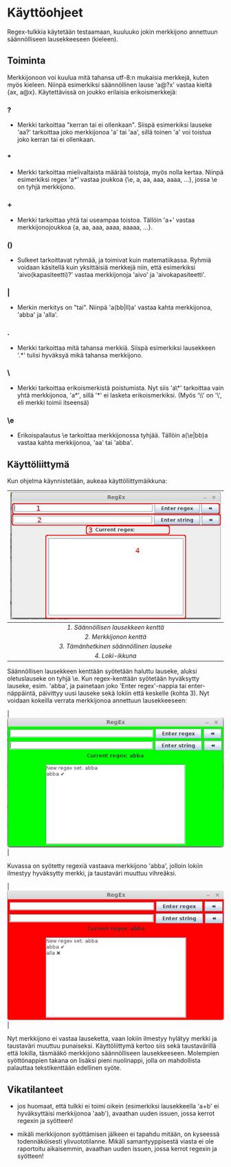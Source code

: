# Käyttöohjeet


Regex-tulkkia käytetään testaamaan, kuuluuko jokin merkkijono annettuun säännölliseen lausekkeeseen (kieleen).

## Toiminta

Merkkijonoon voi kuulua mitä tahansa utf-8:n mukaisia merkkejä, kuten myös kieleen. Niinpä esimerkiksi säännöllinen lause 'a@?x'
vastaa kieltä {ax, a@x}. Käytettävissä on joukko erilaisia erikoismerkkejä:

### ?
 * Merkki tarkoittaa "kerran tai ei ollenkaan". Siispä esimerkiksi lauseke 'aa?' tarkoittaa joko merkkijonoa 'a' tai 'aa', sillä toinen 'a' voi toistua joko kerran tai ei ollenkaan.

### * 
 * Merkki tarkoittaa mielivaltaista määrää toistoja, myös nolla kertaa. Niinpä esimerkiksi regex 'a*' vastaa joukkoa {\\e, a, aa, aaa, aaaa, ...}, jossa \\e on tyhjä merkkijono.

### \+
 * Merkki tarkoittaa yhtä tai useampaa toistoa. Tällöin 'a+' vastaa merkkijonojoukkoa {a, aa, aaa, aaaa, aaaaa, ...}.

### ()
 * Sulkeet tarkoittavat ryhmää, ja toimivat kuin matematiikassa. Ryhmiä voidaan käsitellä kuin yksittäisiä merkkejä niin, että esimerkiksi 'aivo(kapasiteetti)?' vastaa merkkijonoja 'aivo' ja 'aivokapasiteetti'.

### |
 * Merkin merkitys on "tai". Niinpä 'a(bb|ll)a' vastaa kahta merkkijonoa, 'abba' ja 'alla'.

### .
 * Merkki tarkoittaa mitä tahansa merkkiä. Siispä esimerkiksi lausekkeen '.*' tulisi hyväksyä mikä tahansa merkkijono.

### \\
 * Merkki tarkoittaa erikoismerkistä poistumista. Nyt siis 'a\\\*' tarkoittaa vain yhtä merkkijonoa, 'a\*', sillä '*' ei lasketa erikoismerkiksi. (Myös '\\\\' on '\\', eli merkki toimii itseensä)

### \\e
 * Erikoispalautus \\e tarkoittaa merkkijonossa tyhjää. Tällöin a(\\e|bb)a vastaa kahta merkkijonoa, 'aa' tai 'abba'.

## Käyttöliittymä

Kun ohjelma käynnistetään, aukeaa käyttöliittymäikkuna:

| ![alku.png](https://raw.githubusercontent.com/LinAksel/tiralabra-regex/master/dokumentaatio/kuvat/alku.png) |
|:--:|
| *1. Säännöllisen lausekkeen kenttä* |
| *2. Merkkijonon kenttä*  |
| *3. Tämänhetkinen säännöllinen lauseke*  
| *4. Loki-ikkuna* |

Säännöllisen lausekkeen kenttään syötetään haluttu lauseke, aluksi oletuslauseke on tyhjä \\e. Kun regex-kenttään syötetään hyväksytty lauseke, esim. 'abba', ja painetaan joko 'Enter regex'-nappia tai enter-näppäintä, päivittyy uusi lauseke sekä lokiin että keskelle (kohta 3). Nyt voidaan kokeilla verrata merkkijonoa annettuun lausekkeeseen:

| ![alku.png](https://raw.githubusercontent.com/LinAksel/tiralabra-regex/master/dokumentaatio/kuvat/oikein.png) |

Kuvassa on syötetty regexiä vastaava merkkijono 'abba', jolloin lokiin ilmestyy hyväksytty merkki, ja taustaväri muuttuu vihreäksi.

| ![alku.png](https://raw.githubusercontent.com/LinAksel/tiralabra-regex/master/dokumentaatio/kuvat/vaarin.png) |

Nyt merkkijono ei vastaa lauseketta, vaan lokiin ilmestyy hylätyy merkki ja taustaväri muuttuu punaiseksi. Käyttöliittymä kertoo siis sekä taustavärillä että lokilla, täsmääkö merkkijono säännölliseen lausekkeeseen. Molempien syöttönappien takana on lisäksi pieni nuolinappi, jolla on mahdollista palauttaa tekstikenttään edellinen syöte.

## Vikatilanteet

+ jos huomaat, että tulkki ei toimi oikein (esimerkiksi lausekkeella 'a+b' ei hyväksyttäisi merkkijonoa 'aab'), avaathan uuden issuen, jossa kerrot regexin ja syötteen!

+ mikäli merkkijonon syöttämisen jälkeen ei tapahdu mitään, on kyseessä todennäköisesti ylivuototilanne. Mikäli samantyyppisestä viasta ei ole raportoitu aikaisemmin, avaathan uuden issuen, jossa kerrot regexin ja syötteen!
